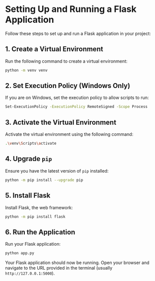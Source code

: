 
# Setting Up and Running a Flask Application

Follow these steps to set up and run a Flask application in your project:

## 1. Create a Virtual Environment
Run the following command to create a virtual environment:
```bash
python -m venv venv
```

## 2. Set Execution Policy (Windows Only)
If you are on Windows, set the execution policy to allow scripts to run:
```bash
Set-ExecutionPolicy -ExecutionPolicy RemoteSigned -Scope Process
```

## 3. Activate the Virtual Environment
Activate the virtual environment using the following command:
```bash
.\venv\Scripts\activate
```

## 4. Upgrade `pip`
Ensure you have the latest version of `pip` installed:
```bash
python -m pip install --upgrade pip
```

## 5. Install Flask
Install Flask, the web framework:
```bash
python -m pip install flask
```

## 6. Run the Application
Run your Flask application:
```bash
python app.py
```

Your Flask application should now be running. Open your browser and navigate to the URL provided in the terminal (usually `http://127.0.0.1:5000`).
```
